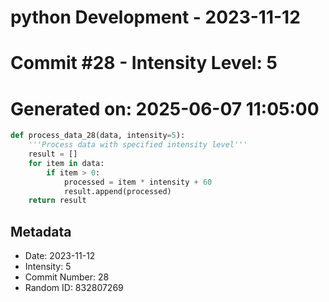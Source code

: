 ﻿# python Development - 2023-11-12
# Commit #28 - Intensity Level: 5
# Generated on: 2025-06-07 11:05:00
```python
def process_data_28(data, intensity=5):
    '''Process data with specified intensity level'''
    result = []
    for item in data:
        if item > 0:
            processed = item * intensity + 60
            result.append(processed)
    return result
```
## Metadata
- Date: 2023-11-12
- Intensity: 5
- Commit Number: 28
- Random ID: 832807269
